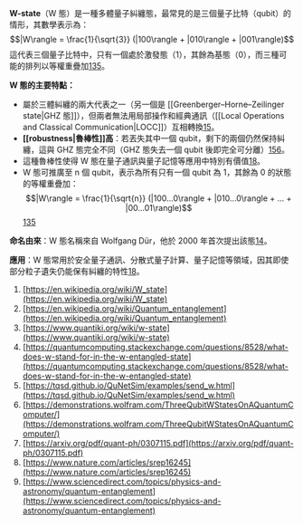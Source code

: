**W-state**（W 態）是一種多體量子糾纏態，最常見的是三個量子比特（qubit）的情形，其數學表示為：$$|W\rangle = \frac{1}{\sqrt{3}} (|100\rangle + |010\rangle + |001\rangle)$$這代表三個量子比特中，只有一個處於激發態（1），其餘為基態（0），而三種可能的排列以等權重疊加[1](https://en.wikipedia.org/wiki/W_state)[3](https://www.quantiki.org/wiki/w-state)[5](https://tqsd.github.io/QuNetSim/examples/send_w.html)。

**W 態的主要特點：**

- 屬於三體糾纏的兩大代表之一（另一個是 [[Greenberger–Horne–Zeilinger state|GHZ 態]]），但兩者無法用局部操作和經典通訊（[[Local Operations and Classical Communication|LOCC]]）互相轉換[1](https://en.wikipedia.org/wiki/W_state)[5](https://tqsd.github.io/QuNetSim/examples/send_w.html)。
- **[[robustness|魯棒性]]高**：若丟失其中一個 qubit，剩下的兩個仍然保持糾纏，這與 GHZ 態完全不同（GHZ 態失去一個 qubit 後即完全可分離）[1](https://en.wikipedia.org/wiki/W_state)[5](https://tqsd.github.io/QuNetSim/examples/send_w.html)[6](https://demonstrations.wolfram.com/ThreeQubitWStatesOnAQuantumComputer/)。
- 這種魯棒性使得 W 態在量子通訊與量子記憶等應用中特別有價值[1](https://en.wikipedia.org/wiki/W_state)[8](https://www.nature.com/articles/srep16245)。
- W 態可推廣至 n 個 qubit，表示為所有只有一個 qubit 為 1，其餘為 0 的狀態的等權重疊加：$$|W\rangle = \frac{1}{\sqrt{n}} (|100...0\rangle + |010...0\rangle + ... + |00...01\rangle)$$[1](https://en.wikipedia.org/wiki/W_state)[3](https://www.quantiki.org/wiki/w-state)[5](https://tqsd.github.io/QuNetSim/examples/send_w.html)

**命名由來**：W 態名稱來自 Wolfgang Dür，他於 2000 年首次提出該態[1](https://en.wikipedia.org/wiki/W_state)[4](https://quantumcomputing.stackexchange.com/questions/8528/what-does-w-stand-for-in-the-w-entangled-state)。

**應用**：W 態常用於安全量子通訊、分散式量子計算、量子記憶等領域，因其即使部分粒子遺失仍能保有糾纏的特性[1](https://en.wikipedia.org/wiki/W_state)[8](https://www.nature.com/articles/srep16245)。

1. [https://en.wikipedia.org/wiki/W_state](https://en.wikipedia.org/wiki/W_state)
2. [https://en.wikipedia.org/wiki/Quantum_entanglement](https://en.wikipedia.org/wiki/Quantum_entanglement)
3. [https://www.quantiki.org/wiki/w-state](https://www.quantiki.org/wiki/w-state)
4. [https://quantumcomputing.stackexchange.com/questions/8528/what-does-w-stand-for-in-the-w-entangled-state](https://quantumcomputing.stackexchange.com/questions/8528/what-does-w-stand-for-in-the-w-entangled-state)
5. [https://tqsd.github.io/QuNetSim/examples/send_w.html](https://tqsd.github.io/QuNetSim/examples/send_w.html)
6. [https://demonstrations.wolfram.com/ThreeQubitWStatesOnAQuantumComputer/](https://demonstrations.wolfram.com/ThreeQubitWStatesOnAQuantumComputer/)
7. [https://arxiv.org/pdf/quant-ph/0307115.pdf](https://arxiv.org/pdf/quant-ph/0307115.pdf)
8. [https://www.nature.com/articles/srep16245](https://www.nature.com/articles/srep16245)
9. [https://www.sciencedirect.com/topics/physics-and-astronomy/quantum-entanglement](https://www.sciencedirect.com/topics/physics-and-astronomy/quantum-entanglement)
